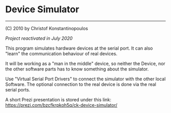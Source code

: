 # Device Simulator
------------------
(C) 2010 by Christof Konstantinopoulos

*Project reactivated in July 2020*

This program simulates hardware devices at the serial port. 
It can also "learn" the communication behaviour of real
devices.

It will be working as a "man in the middle" device, so 
neither the Device, nor the other software parts has to know
something about the simulator. 

Use "Virtual Serial Port Drivers" to connect the simulator with
the other local Software. The optional connection to the real device
is done via the real serial ports.

A short Prezi presentation is stored under this link: https://prezi.com/bzcfkrpkoh5q/ck-device-simulator/